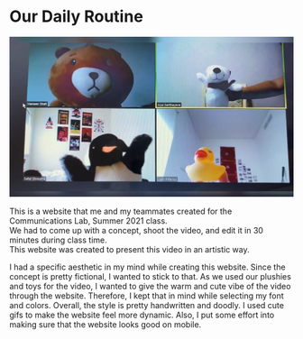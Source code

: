 # Our Daily Routine

![](images/main.png)

This is a website that me and my teammates created for the Communications Lab, Summer 2021 class.  
We had to come up with a concept, shoot the video, and edit it in 30 minutes during class time.  
This website was created to present this video in an artistic way.

I had a specific aesthetic in my mind while creating this website. Since the concept is pretty fictional, I wanted to stick to that. As we used our plushies and toys for the video,
I wanted to give the warm and cute vibe of the video through the website. Therefore, I kept that in mind while selecting my font and colors. Overall, the style is pretty
handwritten and doodly. I used cute gifs to make the website feel more dynamic. Also, I put some effort into making sure that the website looks good on mobile.
